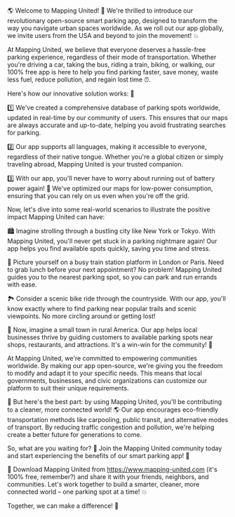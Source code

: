 🌎 Welcome to Mapping United! 🚀 We're thrilled to introduce our revolutionary open-source smart parking app, designed to transform the way you navigate urban spaces worldwide. As we roll out our app globally, we invite users from the USA and beyond to join the movement! 💥

At Mapping United, we believe that everyone deserves a hassle-free parking experience, regardless of their mode of transportation. Whether you're driving a car, taking the bus, riding a train, biking, or walking, our 100% free app is here to help you find parking faster, save money, waste less fuel, reduce pollution, and regain lost time ⏰.

Here's how our innovative solution works: 🔧

1️⃣ We've created a comprehensive database of parking spots worldwide, updated in real-time by our community of users. This ensures that our maps are always accurate and up-to-date, helping you avoid frustrating searches for parking.

2️⃣ Our app supports all languages, making it accessible to everyone, regardless of their native tongue. Whether you're a global citizen or simply traveling abroad, Mapping United is your trusted companion.

3️⃣ With our app, you'll never have to worry about running out of battery power again! 📱 We've optimized our maps for low-power consumption, ensuring that you can rely on us even when you're off the grid.

Now, let's dive into some real-world scenarios to illustrate the positive impact Mapping United can have:

🏙️ Imagine strolling through a bustling city like New York or Tokyo. With Mapping United, you'll never get stuck in a parking nightmare again! Our app helps you find available spots quickly, saving you time and stress.

🚂 Picture yourself on a busy train station platform in London or Paris. Need to grab lunch before your next appointment? No problem! Mapping United guides you to the nearest parking spot, so you can park and run errands with ease.

🏞️ Consider a scenic bike ride through the countryside. With our app, you'll know exactly where to find parking near popular trails and scenic viewpoints. No more circling around or getting lost!

🌆 Now, imagine a small town in rural America. Our app helps local businesses thrive by guiding customers to available parking spots near shops, restaurants, and attractions. It's a win-win for the community! 🎉

At Mapping United, we're committed to empowering communities worldwide. By making our app open-source, we're giving you the freedom to modify and adapt it to your specific needs. This means that local governments, businesses, and civic organizations can customize our platform to suit their unique requirements.

🌟 But here's the best part: by using Mapping United, you'll be contributing to a cleaner, more connected world! 🌎 Our app encourages eco-friendly transportation methods like carpooling, public transit, and alternative modes of transport. By reducing traffic congestion and pollution, we're helping create a better future for generations to come.

So, what are you waiting for? 🤔 Join the Mapping United community today and start experiencing the benefits of our smart parking app! 🎉

📲 Download Mapping United from https://www.mapping-united.com (it's 100% free, remember?) and share it with your friends, neighbors, and communities. Let's work together to build a smarter, cleaner, more connected world – one parking spot at a time! 💥

Together, we can make a difference! 🌟
